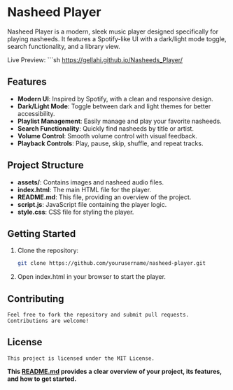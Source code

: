 # Nasheed Player

Nasheed Player is a modern, sleek music player designed specifically for playing nasheeds. It features a Spotify-like UI with a dark/light mode toggle, search functionality, and a library view.

Live Preview:
    ```sh
    https://gellahi.github.io/Nasheeds_Player/


## Features

- **Modern UI**: Inspired by Spotify, with a clean and responsive design.
- **Dark/Light Mode**: Toggle between dark and light themes for better accessibility.
- **Playlist Management**: Easily manage and play your favorite nasheeds.
- **Search Functionality**: Quickly find nasheeds by title or artist.
- **Volume Control**: Smooth volume control with visual feedback.
- **Playback Controls**: Play, pause, skip, shuffle, and repeat tracks.

## Project Structure

- **assets/**: Contains images and nasheed audio files.
- **index.html**: The main HTML file for the player.
- **README.md**: This file, providing an overview of the project.
- **script.js**: JavaScript file containing the player logic.
- **style.css**: CSS file for styling the player.

## Getting Started

1. Clone the repository:
   ```sh
   git clone https://github.com/yourusername/nasheed-player.git

2. Open index.html in your browser to start the player.
## Contributing
    Feel free to fork the repository and submit pull requests. Contributions are welcome!

## License
    This project is licensed under the MIT License.

**This [README.md](http://_vscodecontentref_/5) provides a clear overview of your project, its features, and how to get started.**